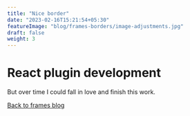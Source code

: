 ```yaml
---
title: "Nice border"
date: "2023-02-16T15:21:54+05:30"
featureImage: "blog/frames-borders/image-adjustments.jpg"
draft: false
weight: 3
---
```


# React plugin development

But over time I could fall in love and finish this work.

[Back to frames blog](/blog/frames-borders)
